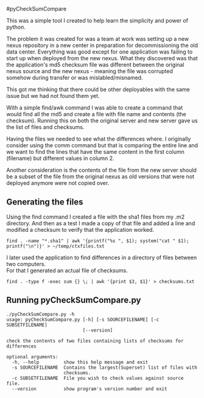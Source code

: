 #pyCheckSumCompare

This was a simple tool I created to help learn the simplicity and power of python. 

The problem it was created for was a team at work was setting up a new nexus repository in a new 
center in preparation for decommissioning the old data center.  Everything was good except for 
one application was failing to start up when deployed from the new nexus.   What they discovered
was that the application's md5 checksum file was different between the original nexus 
source and the new nexus - meaning the file was corrupted somehow during transfer or was mislabled/misnamed. 

This got me thinking that there could be other deployables with the same issue but we had
not found them yet.    

With a simple find/awk command I was able to create a command that would find all the md5 and create a 
file with file name and contents (the checksum).   Running this on both the original server
and new server gave us the list of files and checksums. 

Having the files we needed to see what the differences where.  I originally consider using
the comm command but that is comparing the entire line and we want to find the lines that have the
same content in the first column (filename) but different values in column 2. 

Another consideration is the contents of the file from the new server should be a subset of 
the file from the original nexus as old versions that were not deployed anymore were not 
copied over.   

## Generating the files

Using the find command I created a file with the sha1 files from my .m2 directory.  And then
as a test I made a copy of that file and added a line and modified a checksum to 
verify that the application worked. 

    find . -name "*.sha1" | awk '{printf("%s ", $1); system("cat " $1); printf("\n")}' > ~/temp/ctxfiles.txt
    
I later used the application to find differences in a directory of files between two computers.  
For that I generated an actual file of checksums. 

    find . -type f -exec sum {} \; | awk '{print $3, $1}' > checksums.txt
    
## Running pyCheckSumCompare.py

    ./pyCheckSumCompare.py -h
    usage: pyCheckSumCompare.py [-h] [-s SOURCEFILENAME] [-c SUBSETFILENAME]
                                [--version]

    check the contents of two files containing lists of checksums for differences

    optional arguments:
      -h, --help         show this help message and exit
      -s SOURCEFILENAME  Contains the largest(Superset) list of files with
                         checksums.
      -c SUBSETFILENAME  File you wish to check values against source file.
      --version          show program's version number and exit